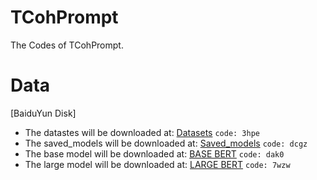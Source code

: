 # TCohPrompt
The Codes of TCohPrompt.
# Data
[BaiduYun Disk]

- The datastes will be downloaded at: [Datasets](https://pan.baidu.com/s/12hIBb25rfdsMFvUQ1si8dA) `code: 3hpe`
- The saved_models will be downloaded at: [Saved_models](https://pan.baidu.com/s/18E7_I3NazDon9RRGGHcZkg) `code: dcgz`
- The base model will be downloaded at: [BASE BERT](https://pan.baidu.com/s/1QKYrWV-HJCypX9aBgFHhgA)  `code: dak0`
- The large model will be downloaded at: [LARGE BERT](https://pan.baidu.com/s/1nYv5ka0bdenC1WIauJLHTA) `code: 7wzw`



